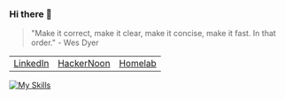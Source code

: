 ### Hi there 👋

> "Make it correct, make it clear, make it concise, make it fast. In that order." - Wes Dyer

<center>
  <table>
    <tbody>
      <tr class="odd">
        <td style="text-align: center;"><a href="https://www.linkedin.com/in/ivanlemeshev/">LinkedIn</a></td>
        <td style="text-align: center;"><a href="https://hackernoon.com/u/ivanlemeshev">HackerNoon</a></td>
         <td style="text-align: center;"><a href="https://github.com/ivanlemeshev/homelab">Homelab</a></td>
      </tr>
    </tbody>
  </table>
</center>

[![My Skills](https://skillicons.dev/icons?i=go,gcp,kubernetes,docker,git,github,grafana,terraform,linux)](https://skillicons.dev)

<!--
**ivanlemeshev/ivanlemeshev** is a ✨ _special_ ✨ repository because its `README.md` (this file) appears on your GitHub profile.

Here are some ideas to get you started:

- 🌱 I’m currently learning ...
- 👯 I’m looking to collaborate on ...
- 🤔 I’m looking for help with ...
- 💬 Ask me about ...
- 😄 Pronouns: ...
- ⚡ Fun fact: ...
-->
